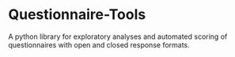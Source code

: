 # Questionnaire-Tools

A python library for exploratory analyses and automated scoring of questionnaires with open and closed response formats. 
